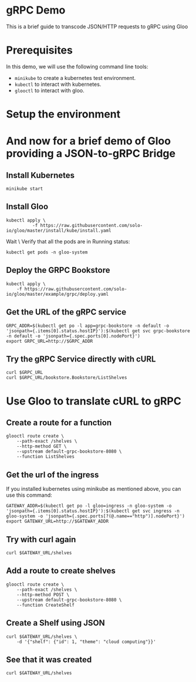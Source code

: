 gRPC Demo
==========
This is a brief guide to transcode JSON/HTTP requests to gRPC using Gloo

# Prerequisites
In this demo, we will use the following command line tools:
- `minikube` to create a kubernetes test environment.
- `kubectl` to interact with kubernetes.
- `glooctl` to interact with gloo.

# Setup the environment

# And now for a brief demo of Gloo providing a JSON-to-gRPC Bridge

## Install Kubernetes

```shell
minikube start
```

## Install Gloo
```shell
kubectl apply \
          -f https://raw.githubusercontent.com/solo-io/gloo/master/install/kube/install.yaml
```

Wait \ Verify that all the pods are in Running status:
```
kubectl get pods -n gloo-system
```

## Deploy the GRPC Bookstore

```
kubectl apply \
    -f https://raw.githubusercontent.com/solo-io/gloo/master/example/grpc/deploy.yaml
```

## Get the URL of the gRPC service 

```
GRPC_ADDR=$(kubectl get po -l app=grpc-bookstore -n default -o 'jsonpath={.items[0].status.hostIP}'):$(kubectl get svc grpc-bookstore -n default -o 'jsonpath={.spec.ports[0].nodePort}')
export GRPC_URL=http://$GRPC_ADDR
```


## Try the gRPC Service directly with cURL

```
curl $GRPC_URL
curl $GRPC_URL/bookstore.Bookstore/ListShelves
```

# Use Gloo to translate cURL to gRPC

## Create a route for a function

```
glooctl route create \
    --path-exact /shelves \
    --http-method GET \
    --upstream default-grpc-bookstore-8080 \
    --function ListShelves 
```

## Get the url of the ingress
If you installed kubernetes using minikube as mentioned above, you can use this command:
```shell
GATEWAY_ADDR=$(kubectl get po -l gloo=ingress -n gloo-system -o 'jsonpath={.items[0].status.hostIP}'):$(kubectl get svc ingress -n gloo-system -o 'jsonpath={.spec.ports[?(@.name=="http")].nodePort}')
export GATEWAY_URL=http://$GATEWAY_ADDR
```

## Try with curl again

```
curl $GATEWAY_URL/shelves
```

## Add a route to create shelves
```
glooctl route create \
    --path-exact /shelves \
    --http-method POST \
    --upstream default-grpc-bookstore-8080 \
    --function CreateShelf 
```

## Create a Shelf using JSON

```
curl $GATEWAY_URL/shelves \
    -d '{"shelf": {"id": 1, "theme": "cloud computing"}}'
```

## See that it was created
```
curl $GATEWAY_URL/shelves
```
